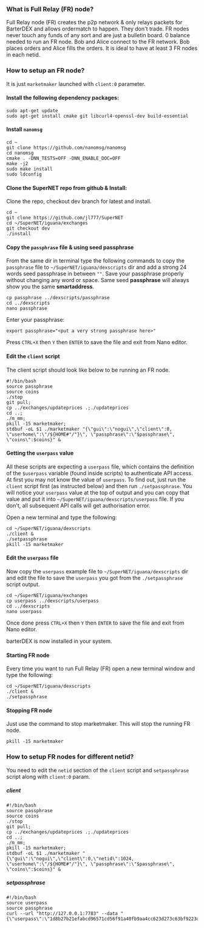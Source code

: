 ### What is Full Relay (FR) node?

Full Relay node (FR) creates the p2p network & only relays packets for BarterDEX and allows ordermatch to happen. They don't trade. FR nodes never touch any funds of any sort and are just a bulletin board. 0 balance needed to run an FR node. Bob and Alice connect to the FR network. Bob places orders and Alice fills the orders. It is ideal to have at least 3 FR nodes in each netid.

### How to setup an FR node?

It is just `marketmaker` launched with `client:0` parameter. 

#### Install the following dependency packages:

```shell
sudo apt-get update
sudo apt-get install cmake git libcurl4-openssl-dev build-essential
```

#### Install `nanomsg`

```shell
cd ~
git clone https://github.com/nanomsg/nanomsg
cd nanomsg
cmake . -DNN_TESTS=OFF -DNN_ENABLE_DOC=OFF
make -j2
sudo make install
sudo ldconfig
```
#### Clone the SuperNET repo from github & Install:
Clone the repo, checkout dev branch for latest and install.

```shell
cd ~
git clone https://github.com/jl777/SuperNET
cd ~/SuperNET/iguana/exchanges
git checkout dev
./install
```
#### Copy the `passphrase` file & using seed passphrase

From the same dir in terminal type the following commands to copy the `passphrase` file to `~/SuperNET/iguana/dexscripts` dir and add a strong 24 words seed passphrase in between `""`. Save your passphrase properly without changing any word or space. Same seed **passphrase** will always show you the same **smartaddress**.

```shell
cp passphrase ../dexscripts/passphrase
cd ../dexscripts
nano passphrase
```
Enter your passphrase:

`export passphrase="<put a very strong passphrase here>"`

Press `CTRL+X` then `Y` then `ENTER` to save the file and exit from Nano editor.

#### Edit the `client` script
The client script should look like below to be running an FR node.

```shell
#!/bin/bash
source passphrase
source coins
./stop
git pull;
cp ../exchanges/updateprices .;./updateprices
cd ..; 
./m_mm;
pkill -15 marketmaker; 
stdbuf -oL $1 ./marketmaker "{\"gui\":\"nogui\",\"client\":0, \"userhome\":\"/${HOME#"/"}\", \"passphrase\":\"$passphrase\", \"coins\":$coins}" &

```

#### Getting the `userpass` value

All these scripts are expecting a `userpass` file, which contains the definition of the `$userpass` variable (found inside scripts) to authenticate API access. At first you may not know the value of `userpass`. To find out, just run the `client` script first (as instructed below) and then run `./setpassphrase`. You will notice your `userpass` value at the top of output and you can copy that value and put it into `~/SuperNET/iguana/dexscripts/userpass` file. If you don't, all subsequent API calls will get authorisation error.

Open a new terminal and type the following:

```shell
cd ~/SuperNET/iguana/dexscripts
./client &
./setpassphrase
pkill -15 marketmaker
```
#### Edit the `userpass` file
Now copy the `userpass` example file to `~/SuperNET/iguana/dexscripts` dir and edit the file to save the `userpass` you got from the `./setpassphrase` script output.

```shell
cd ~/SuperNET/iguana/exchanges
cp userpass ../dexscripts/userpass
cd ../dexscripts
nano userpass
```

Once done press `CTRL+X` then `Y` then `ENTER` to save the file and exit from Nano editor.

barterDEX is now installed in your system.

#### Starting FR node

Every time you want to run Full Relay (FR) open a new terminal window and type the following:
```shell
cd ~/SuperNET/iguana/dexscripts
./client &
./setpassphrase
```

#### Stopping FR node
Just use the  command to stop marketmaker. This will stop the running FR node.

```shell
pkill -15 marketmaker
```

### How to setup FR nodes for different netid?
You need to edit the `netid` section of the `client` script and `setpassphrase` script along with `client:0` param.

##### client

```shell
#!/bin/bash
source passphrase
source coins
./stop
git pull;
cp ../exchanges/updateprices .;./updateprices
cd ..; 
./m_mm;
pkill -15 marketmaker; 
stdbuf -oL $1 ./marketmaker "{\"gui\":\"nogui\",\"client\":0,\"netid\":1024, \"userhome\":\"/${HOME#"/"}\", \"passphrase\":\"$passphrase\", \"coins\":$coins}" &
```

##### setpassphrase

```shell
#!/bin/bash
source userpass
source passphrase
curl --url "http://127.0.0.1:7783" --data "{\"userpass\":\"1d8b27b21efabcd96571cd56f91a40fb9aa4cc623d273c63bf9223dc6f8cd81f\",\"method\":\"passphrase\",\"passphrase\":\"$passphrase\",\"netid\":1024,\"gui\":\"nogui\"}"
```